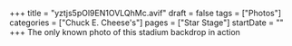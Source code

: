 +++
title = "yztjs5pOl9EN1OVLQhMc.avif"
draft = false
tags = ["Photos"]
categories = ["Chuck E. Cheese's"]
pages = ["Star Stage"]
startDate = ""
+++
The only known photo of this stadium backdrop in action
